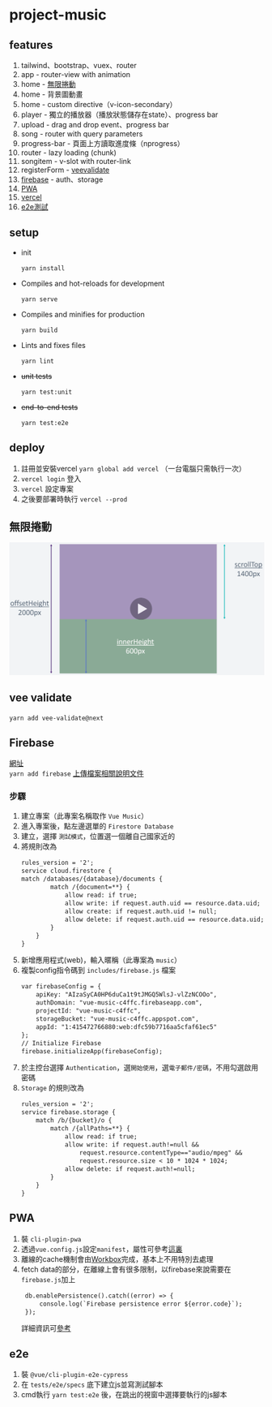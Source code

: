 # project-music

## features
1. tailwind、bootstrap、vuex、router
2. app - router-view with animation
3. home - [無限捲動](#無限捲動)
4. home - 背景圖動畫
5. home - custom directive（v-icon-secondary）
6. player - 獨立的播放器（播放狀態儲存在state）、progress bar
7. upload - drag and drop event、progress bar
8. song - router with query parameters
9. progress-bar - 頁面上方讀取進度條（nprogress）
10. router - lazy loading (chunk)
11. songitem - v-slot with router-link
12. registerForm - [veevalidate](#vee-validate)
13. [firebase](#firebase) - auth、storage
14. [PWA](#pwa)
15. [vercel](#deploy)
16. [e2e測試](#e2e)

## setup
- init
    ```
    yarn install
    ```
- Compiles and hot-reloads for development
    ```
    yarn serve
    ```

- Compiles and minifies for production
    ```
    yarn build
    ```
- Lints and fixes files
    ```
    yarn lint
    ```

- ~~unit tests~~
    ```
    yarn test:unit
    ```

- ~~end-to-end tests~~
    ```
    yarn test:e2e
    ```

## deploy
1. 註冊並安裝vercel `yarn global add vercel` （一台電腦只需執行一次）
2. `vercel login` 登入
3. `vercel` 設定專案
4. 之後要部署時執行 `vercel --prod`

## 無限捲動
![捲軸說明](./img/scroll_height.png)

## vee validate
`yarn add vee-validate@next`

## Firebase
[網址](https://console.firebase.google.com/)  
`yarn add firebase`
[上傳檔案相關說明文件](https://firebase.google.com/docs/storage/web/start)

### 步驟
1. 建立專案（此專案名稱取作 `Vue Music`）
2. 進入專案後，點左邊選單的 `Firestore Database`
3. 建立，選擇 `測試模式`，位置選一個離自己國家近的
4. 將規則改為
    ```
    rules_version = '2';
    service cloud.firestore {
    match /databases/{database}/documents {
            match /{document=**} {
                allow read: if true;
                allow write: if request.auth.uid == resource.data.uid;
                allow create: if request.auth.uid != null;
                allow delete: if request.auth.uid == resource.data.uid;
            }
        }   
    }
    ```
5. 新增應用程式(web)，輸入暱稱（此專案為 `music`）
6. 複製config指令碼到 `includes/firebase.js` 檔案
    ```
    var firebaseConfig = {
        apiKey: "AIzaSyCA0HP6duCa1t9tJMGQ5WlsJ-vlZzNCOOo",
        authDomain: "vue-music-c4ffc.firebaseapp.com",
        projectId: "vue-music-c4ffc",
        storageBucket: "vue-music-c4ffc.appspot.com",
        appId: "1:415472766880:web:dfc59b7716aa5cfaf61ec5"
    };
    // Initialize Firebase
    firebase.initializeApp(firebaseConfig);
    ```
7. 於主控台選擇 `Authentication`，選`開始使用`，選`電子郵件/密碼`，不用勾選啟用密碼
8. `Storage` 的規則改為
    ```
    rules_version = '2';
    service firebase.storage {
        match /b/{bucket}/o {
            match /{allPaths=**} {
                allow read: if true;
                allow write: if request.auth!=null &&
                    request.resource.contentType=="audio/mpeg" &&
                    request.resource.size < 10 * 1024 * 1024;
                allow delete: if request.auth!=null;
            }
        }
    }
    ```

## PWA
1. 裝 `cli-plugin-pwa`
2. 透過`vue.config.js`設定`manifest`，屬性可參考[這裏](https://cli.vuejs.org/core-plugins/pwa.html)
3. 離線的cache機制會由[Workbox](https://developers.google.com/web/tools/workbox)完成，基本上不用特別去處理
4. fetch data的部分，在離線上會有很多限制，以firebase來說需要在`firebase.js`加上
   ```
    db.enablePersistence().catch((error) => {
        console.log(`Firebase persistence error ${error.code}`);
    }); 
   ```
   詳細資訊可[參考](https://firebase.google.com/docs/reference/js/firebase.firestore.Firestore#enablepersistence)

## e2e
1. 裝 `@vue/cli-plugin-e2e-cypress`
2. 在 `tests/e2e/specs` 底下建立js並寫測試腳本
3. cmd執行 `yarn test:e2e` 後，在跳出的視窗中選擇要執行的js腳本
